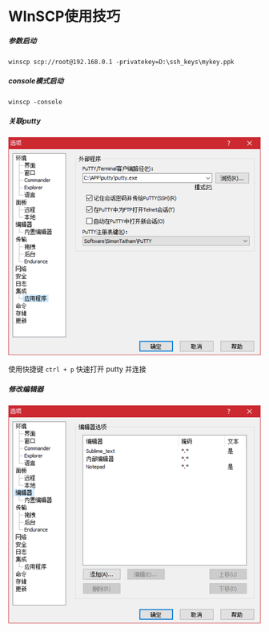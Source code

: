 # WInSCP使用技巧

##### 参数启动

`winscp scp://root@192.168.0.1 -privatekey=D:\ssh_keys\mykey.ppk`

##### console模式启动

`winscp -console`

##### 关联putty

![1580716600114](assets/WinSCP%E4%BD%BF%E7%94%A8%E6%8A%80%E5%B7%A7/1580716600114.png)

使用快捷键 `ctrl + p` 快速打开 putty 并连接

##### 修改编辑器

![1580716662730](assets/WinSCP%E4%BD%BF%E7%94%A8%E6%8A%80%E5%B7%A7/1580716662730.png)

